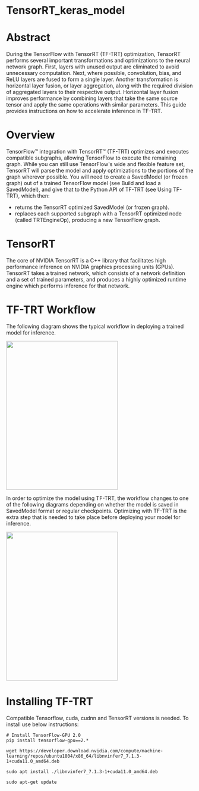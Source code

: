 # TensorRT_keras_model

# Abstract
During the TensorFlow with TensorRT (TF-TRT) optimization, TensorRT performs several important transformations and optimizations to the neural network graph. First, layers with unused output are eliminated to avoid unnecessary computation. Next, where possible, convolution, bias, and ReLU layers are fused to form a single layer. Another transformation is horizontal layer fusion, or layer aggregation, along with the required division of aggregated layers to their respective output. Horizontal layer fusion improves performance by combining layers that take the same source tensor and apply the same operations with similar parameters. This guide provides instructions on how to accelerate inference in TF-TRT.

# Overview
TensorFlow™ integration with TensorRT™ (TF-TRT) optimizes and executes compatible subgraphs, allowing TensorFlow to execute the remaining graph. While you can still use TensorFlow's wide and flexible feature set, TensorRT will parse the model and apply optimizations to the portions of the graph wherever possible.
You will need to create a SavedModel (or frozen graph) out of a trained TensorFlow model (see Build and load a SavedModel), and give that to the Python API of TF-TRT (see Using TF-TRT), which then:
*  returns the TensorRT optimized SavedModel (or frozen graph).
*  replaces each supported subgraph with a TensorRT optimized node (called TRTEngineOp), producing a new TensorFlow graph.

# TensorRT
The core of NVIDIA TensorRT is a C++ library that facilitates high performance inference on NVIDIA graphics processing units (GPUs). TensorRT takes a trained network, which consists of a network definition and a set of trained parameters, and produces a highly optimized runtime engine which performs inference for that network.

# TF-TRT Workflow
The following diagram shows the typical workflow in deploying a trained model for inference.

<img src=https://user-images.githubusercontent.com/28767607/130687566-e2b8ca72-f729-498d-aef6-c735defc3397.PNG width="300" height="400">

In order to optimize the model using TF-TRT, the workflow changes to one of the following diagrams depending on whether the model is saved in SavedModel format or regular checkpoints. Optimizing with TF-TRT is the extra step that is needed to take place before deploying your model for inference.

<img src=https://user-images.githubusercontent.com/28767607/130687640-d039abb8-0b74-491a-a6ec-6c323a8a55b9.PNG width="300" height="400">

# Installing TF-TRT
Compatible Tensorflow, cuda, cudnn and TensorRT versions is needed. To install use below instructions:

```
# Install TensorFlow-GPU 2.0
pip install tensorflow-gpu==2.*

wget https://developer.download.nvidia.com/compute/machine-learning/repos/ubuntu1804/x86_64/libnvinfer7_7.1.3-1+cuda11.0_amd64.deb

sudo apt install ./libnvinfer7_7.1.3-1+cuda11.0_amd64.deb

sudo apt-get update

```
